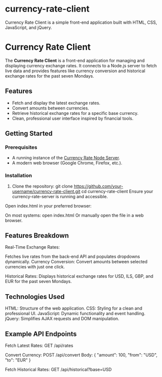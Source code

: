 # currency-rate-client
Currency Rate Client is a simple front-end application built with HTML, CSS, JavaScript, and jQuery.


# Currency Rate Client

The **Currency Rate Client** is a front-end application for managing and displaying currency exchange rates. It connects to a Node.js server to fetch live data and provides features like currency conversion and historical exchange rates for the past seven Mondays.

## Features

- Fetch and display the latest exchange rates.
- Convert amounts between currencies.
- Retrieve historical exchange rates for a specific base currency.
- Clean, professional user interface inspired by financial tools.

## Getting Started

### Prerequisites

- A running instance of the [Currency Rate Node Server](https://github.com/your-username/currency-rate-server).
- A modern web browser (Google Chrome, Firefox, etc.).

### Installation

1. Clone the repository:
   git clone https://github.com/your-username/currency-rate-client.git
   cd currency-rate-client
Ensure your currency-rate-server is running and accessible.

Open index.html in your preferred browser:

On most systems:
open index.html
Or manually open the file in a web browser.


## Features Breakdown
Real-Time Exchange Rates:

Fetches live rates from the back-end API and populates dropdowns dynamically.
Currency Conversion:
Convert amounts between selected currencies with just one click.

Historical Rates:
Displays historical exchange rates for USD, ILS, GBP, and EUR for the past seven Mondays.


## Technologies Used
HTML: Structure of the web application.
CSS: Styling for a clean and professional UI.
JavaScript: Dynamic functionality and event handling.
jQuery: Simplifies AJAX requests and DOM manipulation.


## Example API Endpoints

Fetch Latest Rates:
GET /api/rates

Convert Currency:
POST /api/convert
Body:
{
  "amount": 100,
  "from": "USD",
  "to": "EUR"
}

Fetch Historical Rates:
GET /api/historical?base=USD
